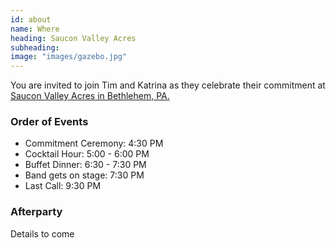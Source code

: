 ```yaml
---
id: about
name: Where
heading: Saucon Valley Acres
subheading: 
image: "images/gazebo.jpg"
---
```


You are invited to join Tim and Katrina as they celebrate their commitment at [Saucon Valley Acres in Bethlehem, PA.](https://www.google.com/maps/place/Saucon+Valley+Acres+Catering+Inc/@40.5811091,-75.398405,15z/data=!4m5!3m4!1s0x0:0x35c5f5639163f35b!8m2!3d40.5811091!4d-75.398405) 

### Order of Events
- Commitment Ceremony: 4:30 PM 
- Cocktail Hour: 5:00 - 6:00 PM
- Buffet Dinner: 6:30 - 7:30 PM
- Band gets on stage: 7:30 PM
- Last Call: 9:30 PM

### Afterparty
Details to come
